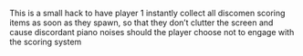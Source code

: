 This is a small hack to have player 1 instantly collect all discomen scoring items as soon as they spawn, so that they don’t clutter the screen and cause discordant piano noises should the player choose not to engage with the scoring system